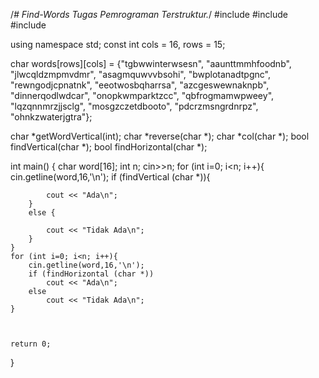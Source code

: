 /*# Find-Words
Tugas Pemrograman Terstruktur.*/
#include <iostream>
#include <cstring>
#include <cstdlib>   

using namespace std;
const int cols = 16, rows = 15;

 char words[rows][cols] = 	   {"tgbwwinterwsesn",
                                "aaunttmmhfoodnb",
                                "jlwcqldzmpmvdmr",
                                "asagmquwvvbsohi",
                                "bwplotanadtpgnc",
                                "rewngodjcpnatnk",
                                "eeotwosbqharrsa",
                                "azcgeswewnaknpb",
                                "dinnerqodlwdcar",
                                "onopkwmparktzcc",
                                "qbfrogmamwpweey",
                                "lqzqnnmrzjjsclg",
                                "mosgzczetdbooto",
                                "pdcrzmsngrdnrpz",
                                "ohnkzwaterjgtra"};

char *getWordVertical(int);
char *reverse(char *);
char *col(char *);
bool findVertical(char *);
bool findHorizontal(char *);

int main()
{
    char word[16];
    int n;
    cin>>n;
    for (int i=0; i<n; i++){
        cin.getline(word,16,'\n');
        if (findVertical (char *)){
		
            cout << "Ada\n";
        }
        else {
		
            cout << "Tidak Ada\n";
        }
    }
    for (int i=0; i<n; i++){
        cin.getline(word,16,'\n');
        if (findHorizontal (char *))
            cout << "Ada\n";
        else 
            cout << "Tidak Ada\n";
    }

	
    
    return 0;
}
